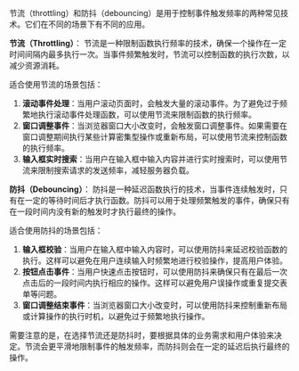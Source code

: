 节流（throttling）和防抖（debouncing）是用于控制事件触发频率的两种常见技术。它们在不同的场景下有不同的应用。

**节流（Throttling）**：
节流是一种限制函数执行频率的技术，确保一个操作在一定时间间隔内最多执行一次。当事件频繁触发时，节流可以控制函数的执行次数，以减少资源消耗。

适合使用节流的场景包括：
1. **滚动事件处理**：当用户滚动页面时，会触发大量的滚动事件。为了避免过于频繁地执行滚动事件处理函数，可以使用节流来限制函数的执行频率。
2. **窗口调整事件**：当浏览器窗口大小改变时，会触发窗口调整事件。如果需要在窗口调整期间执行某些计算密集型操作或重新布局，可以使用节流来控制函数的执行频率。
3. **输入框实时搜索**：当用户在输入框中输入内容并进行实时搜索时，可以使用节流来限制搜索请求的发送频率，减轻服务器负载。

**防抖（Debouncing）**：
防抖是一种延迟函数执行的技术，当事件连续触发时，只有在一定的等待时间后才执行函数。防抖可以用于处理频繁触发的事件，确保只有在一段时间内没有新的触发时才执行最终的操作。

适合使用防抖的场景包括：
1. **输入框校验**：当用户在输入框中输入内容时，可以使用防抖来延迟校验函数的执行。这样可以避免在用户连续输入时频繁地进行校验操作，提高用户体验。
2. **按钮点击事件**：当用户快速点击按钮时，可以使用防抖来确保只有在最后一次点击后的一段时间内执行相应的操作。这样可以避免用户误操作或重复提交表单等问题。
3. **窗口调整结束事件**：当浏览器窗口大小改变时，可以使用防抖来控制重新布局或计算操作的执行时机，以避免过于频繁地执行操作。

需要注意的是，在选择节流还是防抖时，要根据具体的业务需求和用户体验来决定。节流会更平滑地限制事件的触发频率，而防抖则会在一定的延迟后执行最终的操作。